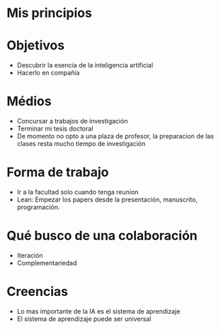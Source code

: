 # Mis principios

# Objetivos
* Descubrir la esencia de la inteligencia artificial
* Hacerlo en compañía

# Médios
* Concursar a trabajos de investigación
* Terminar mi tesis doctoral
* De momento no opto a una plaza de profesor, la preparacion de las clases resta mucho tiempo de investigación 

# Forma de trabajo
* Ir a la facultad solo cuando tenga reunion
* Lean: Empezar los papers desde la presentación, manuscrito, programación.

# Qué busco de una colaboración
* Iteración
* Complementariedad

# Creencias
* Lo mas importante de la IA es el sistema de aprendizaje
* El sistema de aprendizaje puede ser universal
